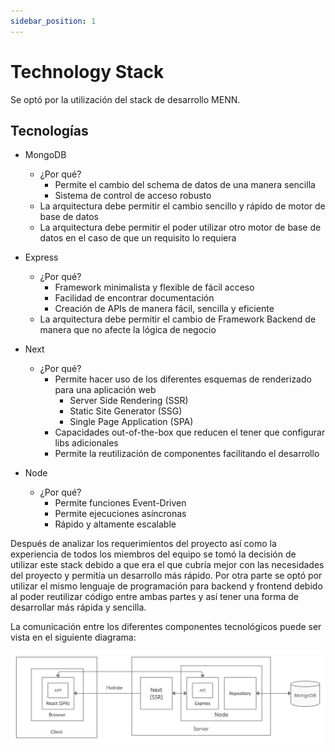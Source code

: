 ```yaml
---
sidebar_position: 1
---
```


# Technology Stack

Se optó por la utilización del stack de desarrollo MENN.

## Tecnologías

- MongoDB

  - ¿Por qué?
    - Permite el cambio del schema de datos de una manera sencilla
    - Sistema de control de acceso robusto
  - La arquitectura debe permitir el cambio sencillo y rápido de motor de base de datos
  - La arquitectura debe permitir el poder utilizar otro motor de base de datos en el caso de que un requisito lo requiera

- Express

  - ¿Por qué?
    - Framework minimalista y flexible de fácil acceso
    - Facilidad de encontrar documentación
    - Creación de APIs de manera fácil, sencilla y eficiente
  - La arquitectura debe permitir el cambio de Framework Backend de manera que no afecte la lógica de negocio

- Next

  - ¿Por qué?
    - Permite hacer uso de los diferentes esquemas de renderizado para una aplicación web
      - Server Side Rendering (SSR)
      - Static Site Generator (SSG)
      - Single Page Application (SPA)
    - Capacidades out-of-the-box que reducen el tener que configurar libs adicionales
    - Permite la reutilización de componentes facilitando el desarrollo

- Node
  - ¿Por qué?
    - Permite funciones Event-Driven
    - Permite ejecuciones asíncronas
    - Rápido y altamente escalable

Después de analizar los requerimientos del proyecto así como la experiencia de todos los miembros del equipo se tomó la decisión de utilizar este stack debido a que era el que cubría mejor con las necesidades del proyecto y permitía un desarrollo más rápido.
Por otra parte se optó por utilizar el mismo lenguaje de programación para backend y frontend debido al poder reutilizar código entre ambas partes y así tener una forma de desarrollar más rápida y sencilla.

La comunicación entre los diferentes componentes tecnológicos puede ser vista en el siguiente diagrama:

![Communication between the technology components](../assets/stack-communication.png 'Stack Communication')
